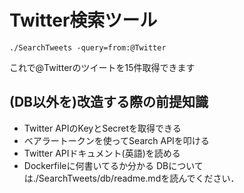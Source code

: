 # Twitter検索ツール
```
./SearchTweets -query=from:@Twitter
```
これで@Twitterのツイートを15件取得できます
## (DB以外を)改造する際の前提知識
* Twitter APIのKeyとSecretを取得できる
* ベアラートークンを使ってSearch APIを叩ける
* Twitter APIドキュメント(英語)を読める
* Dockerfileに何書いてるか分かる
DBについては./SearchTweets/db/readme.mdを読んでください．
